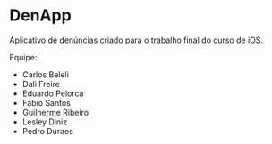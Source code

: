 # DenApp
Aplicativo de denúncias criado para o trabalho final do curso de iOS.

Equipe: 
- Carlos Beleli
- Dali Freire
- Eduardo Pelorca
- Fábio Santos
- Guilherme Ribeiro
- Lesley Diniz
- Pedro Duraes
